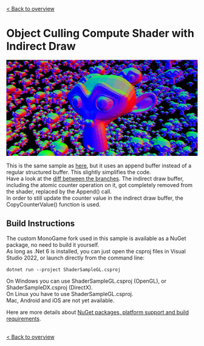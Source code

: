 [< Back to overview](https://github.com/cpt-max/MonoGame-Shader-Samples/tree/overview)

# Object Culling Compute Shader with Indirect Draw

![Screenshots](https://github.com/cpt-max/MonoGame-Shader-Samples/blob/overview/Screenshots/ObjectCulling.jpg?raw=true)

This is the same sample as [here](https://github.com/cpt-max/MonoGame-Shader-Samples/tree/object_culling_indirect_draw), but it uses an append buffer instead of a regular structured buffer. This slightly simplifies the code.<br>
Have a look at the [diff between the branches](https://github.com/cpt-max/MonoGame-Shader-Samples/compare/object_culling_indirect_draw...object_culling_indirect_draw_append). The indirect draw buffer, including the atomic counter operation on it, got completely removed from the shader, replaced by the Append() call.<br>
In order to still update the counter value in the indirect draw buffer, the CopyCounterValue() function is used.

## Build Instructions
The custom MonoGame fork used in this sample is available as a NuGet package, no need to build it yourself.<br>
As long as .Net 6 is installed, you can just open the csproj files in Visual Studio 2022, or launch directly from the command line:
```
dotnet run --project ShaderSampleGL.csproj
```
On Windows you can use ShaderSampleGL.csproj (OpenGL), or ShaderSampleDX.csproj (DirectX).<br>
On Linux you have to use ShaderSampleGL.csproj.<br>
Mac, Android and iOS are not yet available.

Here are more details about [NuGet packages, platform support and build requirements](https://github.com/cpt-max/Docs/blob/master/Build%20Requirements.md).
<br><br>

[< Back to overview](https://github.com/cpt-max/MonoGame-Shader-Samples/tree/overview)




